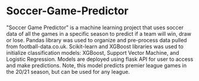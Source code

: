 # Soccer-Game-Predictor
"Soccer Game Predictor" is a machine learning project that uses soccer data of all the games in a specific season to predict if a team will win, draw or lose. Pandas library was used to organize and pre-process data pulled from football-data.co.uk. Scikit-learn and XGBoost libraries was used to initialize classification models: XGBoost, Support Vector Machine, and Logistic Regression. Models are deployed using flask API for user to access and make predictions. Note, this model predicts premier league games in the 20/21 season, but can be used for any league.
